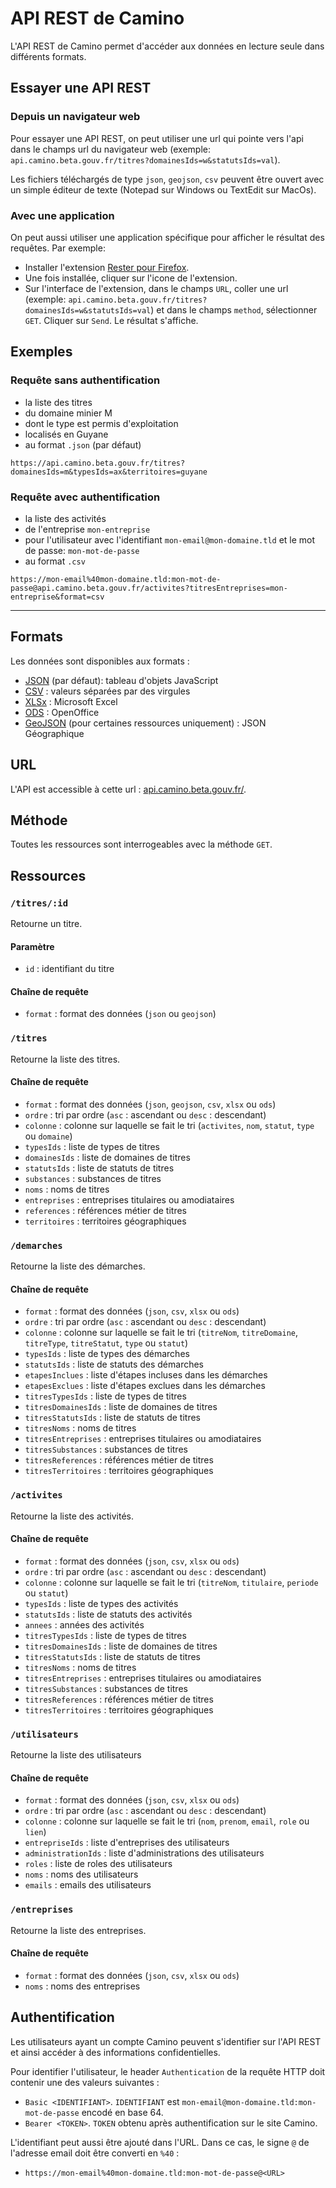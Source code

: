 # API REST de Camino

L'API REST de Camino permet d'accéder aux données en lecture seule dans différents formats.

## Essayer une API REST

### Depuis un navigateur web

Pour essayer une API REST, on peut utiliser une url qui pointe vers l'api dans le champs url du navigateur web (exemple: `api.camino.beta.gouv.fr/titres?domainesIds=w&statutsIds=val`).

Les fichiers téléchargés de type `json`, `geojson`, `csv` peuvent être ouvert avec un simple éditeur de texte (Notepad sur Windows ou TextEdit sur MacOs).

### Avec une application

On peut aussi utiliser une application spécifique pour afficher le résultat des requêtes. Par exemple:

- Installer l'extension [Rester pour Firefox](https://addons.mozilla.org/en-US/firefox/addon/rester/).
- Une fois installée, cliquer sur l'icone de l'extension.
- Sur l'interface de l'extension, dans le champs `URL`, coller une url (exemple: `api.camino.beta.gouv.fr/titres?domainesIds=w&statutsIds=val`) et dans le champs `method`, sélectionner `GET`. Cliquer sur `Send`. Le résultat s'affiche.

## Exemples

### Requête sans authentification

- la liste des titres
- du domaine minier M
- dont le type est permis d'exploitation
- localisés en Guyane
- au format `.json` (par défaut)

`https://api.camino.beta.gouv.fr/titres?domainesIds=m&typesIds=ax&territoires=guyane`

### Requête avec authentification

- la liste des activités
- de l'entreprise `mon-entreprise`
- pour l'utilisateur avec l'identifiant `mon-email@mon-domaine.tld` et le mot de passe: `mon-mot-de-passe`
- au format `.csv`

`https://mon-email%40mon-domaine.tld:mon-mot-de-passe@api.camino.beta.gouv.fr/activites?titresEntreprises=mon-entreprise&format=csv`

---

## Formats

Les données sont disponibles aux formats :

- [JSON](https://www.json.org) (par défaut): tableau d'objets JavaScript
- [CSV](https://fr.wikipedia.org/wiki/Comma-separated_values) : valeurs séparées par des virgules
- [XLSx](https://fr.wikipedia.org/wiki/XLSX) : Microsoft Excel
- [ODS](https://www.openoffice.org/) : OpenOffice
- [GeoJSON](https://geojson.org/) (pour certaines ressources uniquement) : JSON Géographique

## URL

L'API est accessible à cette url : [api.camino.beta.gouv.fr/<ressource>](https://api.camino.beta.gouv.fr/).

## Méthode

Toutes les ressources sont interrogeables avec la méthode `GET`.

## Ressources

### `/titres/:id`

Retourne un titre.

#### Paramètre

- `id` : identifiant du titre

#### Chaîne de requête

- `format` : format des données (`json` ou `geojson`)

### `/titres`

Retourne la liste des titres.

#### Chaîne de requête

- `format` : format des données (`json`, `geojson`, `csv`, `xlsx` ou `ods`)
- `ordre` : tri par ordre (`asc` : ascendant ou `desc` : descendant)
- `colonne` : colonne sur laquelle se fait le tri (`activites`, `nom`, `statut`, `type` ou `domaine`)
- `typesIds` : liste de types de titres
- `domainesIds` : liste de domaines de titres
- `statutsIds` : liste de statuts de titres
- `substances` : substances de titres
- `noms` : noms de titres
- `entreprises` : entreprises titulaires ou amodiataires
- `references` : références métier de titres
- `territoires` : territoires géographiques

### `/demarches`

Retourne la liste des démarches.

#### Chaîne de requête

- `format` : format des données (`json`, `csv`, `xlsx` ou `ods`)
- `ordre` : tri par ordre (`asc` : ascendant ou `desc` : descendant)
- `colonne` : colonne sur laquelle se fait le tri (`titreNom`, `titreDomaine`, `titreType`, `titreStatut`, `type` ou `statut`)
- `typesIds` : liste de types des démarches
- `statutsIds` : liste de statuts des démarches
- `etapesInclues` : liste d'étapes incluses dans les démarches
- `etapesExclues` : liste d'étapes exclues dans les démarches
- `titresTypesIds` : liste de types de titres
- `titresDomainesIds` : liste de domaines de titres
- `titresStatutsIds` : liste de statuts de titres
- `titresNoms` : noms de titres
- `titresEntreprises` : entreprises titulaires ou amodiataires
- `titresSubstances` : substances de titres
- `titresReferences` : références métier de titres
- `titresTerritoires` : territoires géographiques

### `/activites`

Retourne la liste des activités.

#### Chaîne de requête

- `format` : format des données (`json`, `csv`, `xlsx` ou `ods`)
- `ordre` : tri par ordre (`asc` : ascendant ou `desc` : descendant)
- `colonne` : colonne sur laquelle se fait le tri (`titreNom`, `titulaire`, `periode` ou `statut`)
- `typesIds` : liste de types des activités
- `statutsIds` : liste de statuts des activités
- `annees` : années des activités
- `titresTypesIds` : liste de types de titres
- `titresDomainesIds` : liste de domaines de titres
- `titresStatutsIds` : liste de statuts de titres
- `titresNoms` : noms de titres
- `titresEntreprises` : entreprises titulaires ou amodiataires
- `titresSubstances` : substances de titres
- `titresReferences` : références métier de titres
- `titresTerritoires` : territoires géographiques

### `/utilisateurs`

Retourne la liste des utilisateurs

#### Chaîne de requête

- `format` : format des données (`json`, `csv`, `xlsx` ou `ods`)
- `ordre` : tri par ordre (`asc` : ascendant ou `desc` : descendant)
- `colonne` : colonne sur laquelle se fait le tri (`nom`, `prenom`, `email`, `role` ou `lien`)
- `entrepriseIds` : liste d'entreprises des utilisateurs
- `administrationIds` : liste d'administrations des utilisateurs
- `roles` : liste de roles des utilisateurs
- `noms` : noms des utilisateurs
- `emails` : emails des utilisateurs

### `/entreprises`

Retourne la liste des entreprises.

#### Chaîne de requête

- `format` : format des données (`json`, `csv`, `xlsx` ou `ods`)
- `noms` : noms des entreprises

## Authentification

Les utilisateurs ayant un compte Camino peuvent s'identifier sur l'API REST et ainsi accéder à des informations confidentielles.

Pour identifier l'utilisateur, le header `Authentication` de la requête HTTP doit contenir une des valeurs suivantes :

- `Basic <IDENTIFIANT>`. `IDENTIFIANT` est `mon-email@mon-domaine.tld:mon-mot-de-passe` encodé en base 64.
- `Bearer <TOKEN>`. `TOKEN` obtenu après authentification sur le site Camino.

L'identifiant peut aussi être ajouté dans l'URL. Dans ce cas, le signe `@` de l'adresse email doit être converti en `%40` :

- `https://mon-email%40mon-domaine.tld:mon-mot-de-passe@<URL>`
